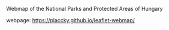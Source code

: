 Webmap of the National Parks and Protected Areas of Hungary

webpage: https://placcky.github.io/leaflet-webmap/
